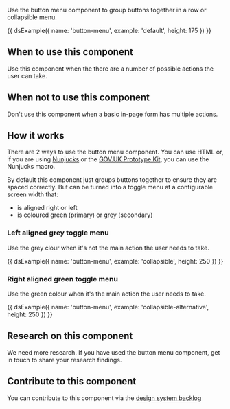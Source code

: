 Use the button menu component to group buttons together in a row or collapsible menu.

{{ dsExample({
  name: 'button-menu',
  example: 'default',
  height: 175
}) }}

## When to use this component

Use this component when the there are a number of possible actions the user can take.

## When not to use this component

Don't use this component when a basic in-page form has multiple actions.

## How it works

There are 2 ways to use the button menu component. You can use HTML or, if you are using [Nunjucks](https://mozilla.github.io/nunjucks/) or the [GOV.UK Prototype Kit](https://govuk-prototype-kit.herokuapp.com/), you can use the Nunjucks macro.

By default this component just groups buttons together to ensure they are spaced correctly. But can be turned into a toggle menu at a configurable screen width that:

- is aligned right or left
- is coloured green (primary) or grey (secondary)

### Left aligned grey toggle menu

Use the grey clour when it's not the main action the user needs to take.

{{ dsExample({
  name: 'button-menu',
  example: 'collapsible',
  height: 250
}) }}

### Right aligned green toggle menu

Use the green colour when it's the main action the user needs to take.

{{ dsExample({
  name: 'button-menu',
  example: 'collapsible-alternative',
  height: 250
}) }}

## Research on this component

We need more research. If you have used the button menu component, get in touch to share your research findings.

## Contribute to this component

You can contribute to this component via the [design system backlog](https://github.com/ministryofjustice/moj-design-system-backlog/issues/39)